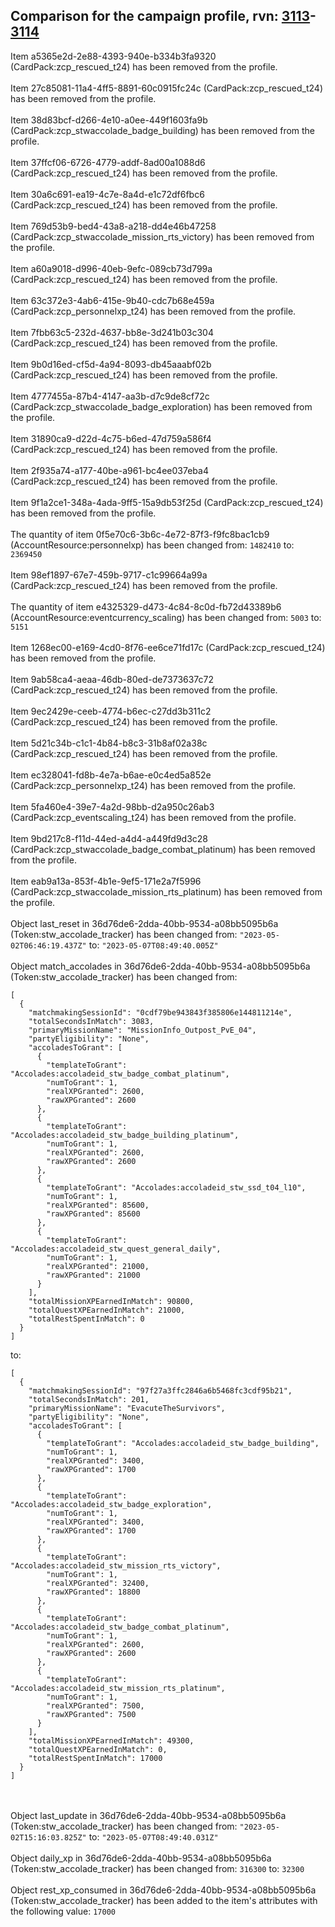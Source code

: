 ## Comparison for the campaign profile, rvn: [3113](https://github.com/PRO100KatYT/FortniteProfileRevisions/tree/main/profiles/campaign/3113%20campaign.json)-[3114](https://github.com/PRO100KatYT/FortniteProfileRevisions/tree/main/profiles/campaign/3114%20campaign.json)

Item a5365e2d-2e88-4393-940e-b334b3fa9320 (CardPack:zcp_rescued_t24) has been removed from the profile.
<br><br>
Item 27c85081-11a4-4ff5-8891-60c0915fc24c (CardPack:zcp_rescued_t24) has been removed from the profile.
<br><br>
Item 38d83bcf-d266-4e10-a0ee-449f1603fa9b (CardPack:zcp_stwaccolade_badge_building) has been removed from the profile.
<br><br>
Item 37ffcf06-6726-4779-addf-8ad00a1088d6 (CardPack:zcp_rescued_t24) has been removed from the profile.
<br><br>
Item 30a6c691-ea19-4c7e-8a4d-e1c72df6fbc6 (CardPack:zcp_rescued_t24) has been removed from the profile.
<br><br>
Item 769d53b9-bed4-43a8-a218-dd4e46b47258 (CardPack:zcp_stwaccolade_mission_rts_victory) has been removed from the profile.
<br><br>
Item a60a9018-d996-40eb-9efc-089cb73d799a (CardPack:zcp_rescued_t24) has been removed from the profile.
<br><br>
Item 63c372e3-4ab6-415e-9b40-cdc7b68e459a (CardPack:zcp_personnelxp_t24) has been removed from the profile.
<br><br>
Item 7fbb63c5-232d-4637-bb8e-3d241b03c304 (CardPack:zcp_rescued_t24) has been removed from the profile.
<br><br>
Item 9b0d16ed-cf5d-4a94-8093-db45aaabf02b (CardPack:zcp_rescued_t24) has been removed from the profile.
<br><br>
Item 4777455a-87b4-4147-aa3b-d7c9de8cf72c (CardPack:zcp_stwaccolade_badge_exploration) has been removed from the profile.
<br><br>
Item 31890ca9-d22d-4c75-b6ed-47d759a586f4 (CardPack:zcp_rescued_t24) has been removed from the profile.
<br><br>
Item 2f935a74-a177-40be-a961-bc4ee037eba4 (CardPack:zcp_rescued_t24) has been removed from the profile.
<br><br>
Item 9f1a2ce1-348a-4ada-9ff5-15a9db53f25d (CardPack:zcp_rescued_t24) has been removed from the profile.
<br><br>
The quantity of item 0f5e70c6-3b6c-4e72-87f3-f9fc8bac1cb9 (AccountResource:personnelxp) has been changed from: `1482410` to: `2369450`
<br><br>
Item 98ef1897-67e7-459b-9717-c1c99664a99a (CardPack:zcp_rescued_t24) has been removed from the profile.
<br><br>
The quantity of item e4325329-d473-4c84-8c0d-fb72d43389b6 (AccountResource:eventcurrency_scaling) has been changed from: `5003` to: `5151`
<br><br>
Item 1268ec00-e169-4cd0-8f76-ee6ce71fd17c (CardPack:zcp_rescued_t24) has been removed from the profile.
<br><br>
Item 9ab58ca4-aeaa-46db-80ed-de7373637c72 (CardPack:zcp_rescued_t24) has been removed from the profile.
<br><br>
Item 9ec2429e-ceeb-4774-b6ec-c27dd3b311c2 (CardPack:zcp_rescued_t24) has been removed from the profile.
<br><br>
Item 5d21c34b-c1c1-4b84-b8c3-31b8af02a38c (CardPack:zcp_rescued_t24) has been removed from the profile.
<br><br>
Item ec328041-fd8b-4e7a-b6ae-e0c4ed5a852e (CardPack:zcp_personnelxp_t24) has been removed from the profile.
<br><br>
Item 5fa460e4-39e7-4a2d-98bb-d2a950c26ab3 (CardPack:zcp_eventscaling_t24) has been removed from the profile.
<br><br>
Item 9bd217c8-f11d-44ed-a4d4-a449fd9d3c28 (CardPack:zcp_stwaccolade_badge_combat_platinum) has been removed from the profile.
<br><br>
Item eab9a13a-853f-4b1e-9ef5-171e2a7f5996 (CardPack:zcp_stwaccolade_mission_rts_platinum) has been removed from the profile.
<br><br>
Object last_reset in 36d76de6-2dda-40bb-9534-a08bb5095b6a (Token:stw_accolade_tracker) has been changed from: `"2023-05-02T06:46:19.437Z"` to: `"2023-05-07T08:49:40.005Z"`
<br><br>
Object match_accolades in 36d76de6-2dda-40bb-9534-a08bb5095b6a (Token:stw_accolade_tracker) has been changed from:

```
[
  {
    "matchmakingSessionId": "0cdf79be943843f385806e144811214e",
    "totalSecondsInMatch": 3083,
    "primaryMissionName": "MissionInfo_Outpost_PvE_04",
    "partyEligibility": "None",
    "accoladesToGrant": [
      {
        "templateToGrant": "Accolades:accoladeid_stw_badge_combat_platinum",
        "numToGrant": 1,
        "realXPGranted": 2600,
        "rawXPGranted": 2600
      },
      {
        "templateToGrant": "Accolades:accoladeid_stw_badge_building_platinum",
        "numToGrant": 1,
        "realXPGranted": 2600,
        "rawXPGranted": 2600
      },
      {
        "templateToGrant": "Accolades:accoladeid_stw_ssd_t04_l10",
        "numToGrant": 1,
        "realXPGranted": 85600,
        "rawXPGranted": 85600
      },
      {
        "templateToGrant": "Accolades:accoladeid_stw_quest_general_daily",
        "numToGrant": 1,
        "realXPGranted": 21000,
        "rawXPGranted": 21000
      }
    ],
    "totalMissionXPEarnedInMatch": 90800,
    "totalQuestXPEarnedInMatch": 21000,
    "totalRestSpentInMatch": 0
  }
]
```

to:

```
[
  {
    "matchmakingSessionId": "97f27a3ffc2846a6b5468fc3cdf95b21",
    "totalSecondsInMatch": 201,
    "primaryMissionName": "EvacuteTheSurvivors",
    "partyEligibility": "None",
    "accoladesToGrant": [
      {
        "templateToGrant": "Accolades:accoladeid_stw_badge_building",
        "numToGrant": 1,
        "realXPGranted": 3400,
        "rawXPGranted": 1700
      },
      {
        "templateToGrant": "Accolades:accoladeid_stw_badge_exploration",
        "numToGrant": 1,
        "realXPGranted": 3400,
        "rawXPGranted": 1700
      },
      {
        "templateToGrant": "Accolades:accoladeid_stw_mission_rts_victory",
        "numToGrant": 1,
        "realXPGranted": 32400,
        "rawXPGranted": 18800
      },
      {
        "templateToGrant": "Accolades:accoladeid_stw_badge_combat_platinum",
        "numToGrant": 1,
        "realXPGranted": 2600,
        "rawXPGranted": 2600
      },
      {
        "templateToGrant": "Accolades:accoladeid_stw_mission_rts_platinum",
        "numToGrant": 1,
        "realXPGranted": 7500,
        "rawXPGranted": 7500
      }
    ],
    "totalMissionXPEarnedInMatch": 49300,
    "totalQuestXPEarnedInMatch": 0,
    "totalRestSpentInMatch": 17000
  }
]
```

<br><br>
Object last_update in 36d76de6-2dda-40bb-9534-a08bb5095b6a (Token:stw_accolade_tracker) has been changed from: `"2023-05-02T15:16:03.825Z"` to: `"2023-05-07T08:49:40.031Z"`
<br><br>
Object daily_xp in 36d76de6-2dda-40bb-9534-a08bb5095b6a (Token:stw_accolade_tracker) has been changed from: `316300` to: `32300`
<br><br>
Object rest_xp_consumed in 36d76de6-2dda-40bb-9534-a08bb5095b6a (Token:stw_accolade_tracker) has been added to the item's attributes with the following value: `17000`
<br><br>
